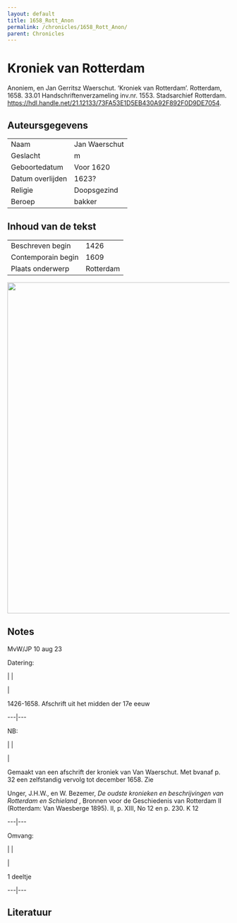 ```yaml
---
layout: default
title: 1658_Rott_Anon
permalink: /chronicles/1658_Rott_Anon/
parent: Chronicles
--- 
```



# Kroniek van Rotterdam 

Anoniem, en Jan Gerritsz Waerschut. ‘Kroniek van Rotterdam’. Rotterdam, 1658. 33.01 Handschriftenverzameling inv.nr. 1553. Stadsarchief Rotterdam. https://hdl.handle.net/21.12133/73FA53E1D5EB430A92F892F0D9DE7054. 

## Auteursgegevens 

| | | 
| --------------- | --------------- | 
| Naam | Jan Waerschut | 
| Geslacht | m | 
 | Geboortedatum | Voor 1620 | 
| Datum overlijden | 1623? | 
| Religie | Doopsgezind | 
| Beroep | bakker | 

## Inhoud van de tekst 

| | | 
| --------------- | --------------- | 
| Beschreven begin | 1426 | 
| Contemporain begin | 1609 | 
| Plaats onderwerp | Rotterdam | 

[<img src="..\..\barplots_chronicles\1658_Rott_Anon.jpg" width="750"/>](..\..\barplots_chronicles\1658_Rott_Anon.jpg) 

## Notes 

MvW/JP 10 aug 23

Datering:

|  |



|

1426-1658. Afschrift uit het midden der 17e eeuw  
  
---|---  
  
NB:

|  |



|

Gemaakt van een afschrift der kroniek van Van Waerschut. Met bvanaf p. 32 een
zelfstandig vervolg tot december 1658. Zie

Unger, J.H.W., en W. Bezemer, _De oudste kronieken en beschrijvingen van
Rotterdam en Schieland_ , Bronnen voor de Geschiedenis van Rotterdam II
(Rotterdam: Van Waesberge 1895). II, p. XIII, No 12 en p. 230. K 12  
  
---|---  
  
Omvang:

|  |



|

1 deeltje  
  
---|---



## Literatuur 

